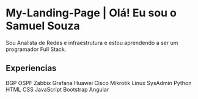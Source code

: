 # My-Landing-Page | Olá! Eu sou o Samuel Souza
Sou Analista de Redes e infraestrutura e estou aprendendo a ser um programador Full Stack.

## Experiencias
BGP
OSPF
Zabbix
Grafana
Huawei
Cisco
Mikrotik
Linux SysAdmin
Python
HTML
CSS
JavaScript
Bootstrap
Angular
